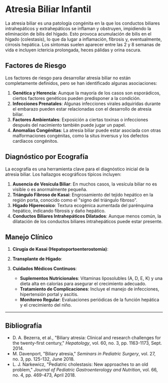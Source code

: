 # Atresia Biliar Infantil

La atresia biliar es una patología congénita en la que los conductos biliares intrahepáticos y extrahepáticos se inflaman y obstruyen, impidiendo la eliminación de bilis del hígado. Esto provoca acumulación de bilis en el hígado (colestasis), lo que da lugar a inflamación, fibrosis y, eventualmente, cirrosis hepática. Los síntomas suelen aparecer entre las 2 y 8 semanas de vida e incluyen ictericia prolongada, heces pálidas y orina oscura.

## Factores de Riesgo

Los factores de riesgo para desarrollar atresia biliar no están completamente definidos, pero se han identificado algunas asociaciones:

1. **Genética y Herencia**: Aunque la mayoría de los casos son esporádicos, ciertos factores genéticos pueden predisponer a la condición.
2. **Infecciones Prenatales**: Algunas infecciones virales adquiridas durante el embarazo pueden estar relacionadas con el desarrollo de atresia biliar.
3. **Factores Ambientales**: Exposición a ciertas toxinas o infecciones después del nacimiento también puede jugar un papel.
4. **Anomalías Congénitas**: La atresia biliar puede estar asociada con otras malformaciones congénitas, como la situs inversus y los defectos cardíacos congénitos.

## Diagnóstico por Ecografía

La ecografía es una herramienta clave para el diagnóstico inicial de la atresia biliar. Los hallazgos ecográficos típicos incluyen:

1. **Ausencia de Vesícula Biliar**: En muchos casos, la vesícula biliar no es visible o es anormalmente pequeña.
2. **Triángulo Fibroso de Kasai**: Engrosamiento del tejido hepático en la región porta, conocido como el "signo del triángulo fibroso".
3. **Hígado Hiperecoico**: Textura ecogénica aumentada del parénquima hepático, indicando fibrosis y daño hepático.
4. **Conductos Biliares Intrahepáticos Dilatados**: Aunque menos común, la dilatación de los conductos biliares intrahepáticos puede estar presente.

## Manejo Clínico

1. **Cirugía de Kasai (Hepatoportoenterostomía)**:

2. **Transplante de Hígado**:

3. **Cuidados Médicos Continuos**:
   - **Suplementos Nutricionales**: Vitaminas liposolubles (A, D, E, K) y una dieta alta en calorías para asegurar el crecimiento adecuado.
   - **Tratamiento de Complicaciones**: Incluye el manejo de infecciones, hipertensión portal y ascitis.
   - **Monitoreo Regular**: Evaluaciones periódicas de la función hepática y el crecimiento del niño.
  
     
---
## Bibliografía

- D. A. Bezerra, et al., "Biliary atresia: Clinical and research challenges for the twenty-first century," *Hepatology*, vol. 60, no. 3, pp. 1163-1173, Sept. 2014.
- M. Davenport, "Biliary atresia," *Seminars in Pediatric Surgery*, vol. 27, no. 3, pp. 125-132, June 2018.
- L. J. Narkewicz, "Pediatric cholestasis: New approaches to an old problem," *Journal of Pediatric Gastroenterology and Nutrition*, vol. 66, no. 4, pp. 469-473, April 2018.

